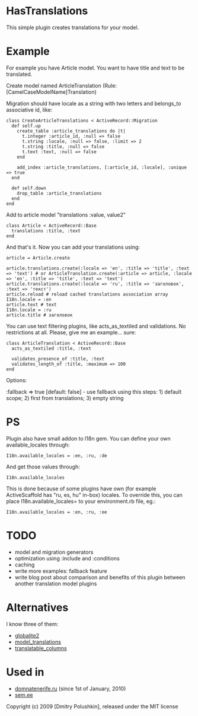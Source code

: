 HasTranslations
===============

This simple plugin creates translations for your model.


Example
=======

For example you have Article model. You want to have title and text to be translated.

Create model named ArticleTranslation (Rule: [CamelCaseModelName]Translation)

Migration should have locale as a string with two letters and belongs_to associative id, like:

    class CreateArticleTranslations < ActiveRecord::Migration
      def self.up
        create_table :article_translations do |t|
          t.integer :article_id, :null => false
          t.string :locale, :null => false, :limit => 2
          t.string :title, :null => false
          t.text :text, :null => false
        end

        add_index :article_translations, [:article_id, :locale], :unique => true
      end

      def self.down
        drop_table :article_translations
      end
    end

Add to article model "translations :value, value2"

    class Article < ActiveRecord::Base
      translations :title, :text
    end

And that's it. Now you can add your translations using:

    article = Article.create

    article.translations.create(:locale => 'en', :title => 'title', :text => 'text') # or ArticleTranslation.create(:article => article, :locale => 'en', :title => 'title', :text => 'text')
    article.translations.create(:locale => 'ru', :title => 'заголовок', :text => 'текст')
    article.reload # reload cached translations association array
    I18n.locale = :en
    article.text # text
    I18n.locale = :ru
    article.title # заголовок

You can use text filtering plugins, like acts_as_textiled and validations.
No restrictions at all. Please, give me an example... sure:


    class ArticleTranslation < ActiveRecord::Base
      acts_as_textiled :title, :text

      validates_presence_of :title, :text
      validates_length_of :title, :maximum => 100
    end

Options:

:fallback => true [default: false] - use fallback using this steps: 1) default scope; 2) first from translations; 3) empty string

PS
==

Plugin also have small addon to I18n gem. You can define your own available_locales through:

    I18n.available_locales = :en, :ru, :de

And get those values through:

    I18n.available_locales

This is done because of some plugins have own (for example ActiveScaffold has "ru, es, hu" in-box) locales. To override this, you can place I18n.available_locales= to your environment.rb file, eg.:

    I18n.available_locales = :en, :ru, :ee

TODO
====

* model and migration generators
* optimization using :include and :conditions
* caching
* write more examples: fallback feature
* write blog post about comparison and benefits of this plugin between another translation model plugins


Alternatives
============

I know three of them:

* [globalite2](http://github.com/joshmh/globalize2)
* [model_translations](http://github.com/janne/model_translations)
* [translatable_columns](http://github.com/iain/translatable_columns)


Used in
=======

* [domnatenerife.ru](http://www.domnatenerife.ru/) (since 1st of January, 2010)
* [sem.ee](http://sem.ee/)


Copyright (c) 2009 [Dmitry Polushkin], released under the MIT license